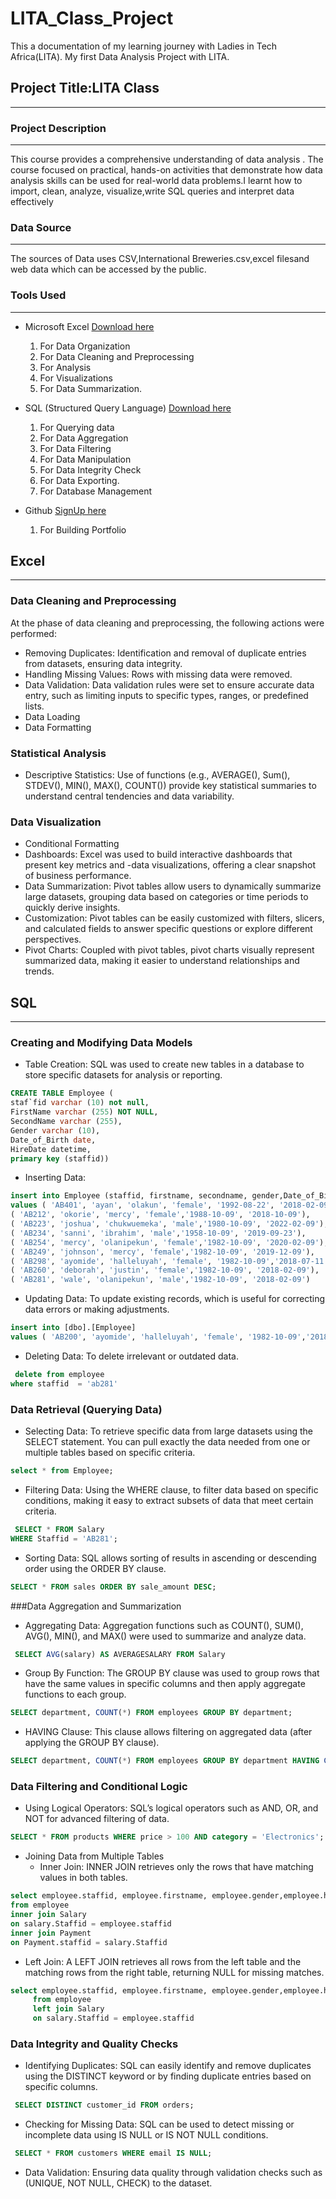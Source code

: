 # LITA_Class_Project
This a documentation of my learning journey with Ladies in Tech Africa(LITA). My first Data Analysis Project with LITA.

## Project Title:LITA Class
---
### Project Description
---
This course provides a comprehensive understanding of  data analysis . 
The course focused on practical, hands-on activities that demonstrate how data analysis skills can be used for real-world data problems.I learnt how to import, clean, analyze, visualize,write SQL queries and interpret data effectively

### Data Source
---
The sources of Data uses CSV,International Breweries.csv,excel filesand web data which can be accessed by the public.

### Tools Used
---
- Microsoft Excel [Download here](https://www.microsoft.com/en-us/microsoft-365/previous-versions/microsoft-excel-2013)
  1. For Data Organization
  2. For Data Cleaning and Preprocessing
  3. For Analysis
  4. For Visualizations
  5. For Data Summarization.

- SQL (Structured Query Language) [Download here](https://www.microsoft.com/en-us/sql-server/sql-server-downloads)
  1. For Querying data
  2. For Data Aggregation
  3. For Data Filtering
  4. For Data Manipulation
  5. For Data Integrity Check 
  6. For Data Exporting.
  7.  For Database Management
     
- Github [SignUp here](https://github.com/join)
   1. For Building Portfolio

## Excel
---
### Data Cleaning and Preprocessing
At the phase of data cleaning and preprocessing, the following actions were performed:
- Removing Duplicates: Identification and removal of duplicate entries from datasets, ensuring data integrity.
- Handling Missing Values: Rows with missing data were removed.
- Data Validation: Data validation rules were set to ensure accurate data entry, such as limiting inputs to specific types, ranges, or predefined lists.
- Data Loading
- Data Formatting

### Statistical Analysis
- Descriptive Statistics: Use of functions (e.g., AVERAGE(), Sum(), STDEV(), MIN(), MAX(), COUNT()) provide key statistical summaries to understand central tendencies and data variability.

### Data Visualization
- Conditional Formatting
- Dashboards: Excel was used to build interactive dashboards that present key metrics and -data visualizations, offering a clear snapshot of business performance.
- Data Summarization: Pivot tables allow users to dynamically summarize large datasets, grouping data based on categories or time periods to quickly derive insights.
- Customization: Pivot tables can be easily customized with filters, slicers, and calculated fields to answer specific questions or explore different perspectives.
- Pivot Charts: Coupled with pivot tables, pivot charts visually represent summarized data, making it easier to understand relationships and trends.

## SQL
---
### Creating and Modifying Data Models
- Table Creation: SQL was used to create new tables in a database to store specific datasets for analysis or reporting.
```SQL
CREATE TABLE Employee (
staf`fid varchar (10) not null,
FirstName varchar (255) NOT NULL,
SecondName varchar (255),
Gender varchar (10),
Date_of_Birth date,
HireDate datetime,
primary key (staffid))
```
- Inserting Data: 
```SQL
insert into Employee (staffid, firstname, secondname, gender,Date_of_Birth, hiredate)
values ( 'AB401', 'ayan', 'olakun', 'female', '1992-08-22', '2018-02-09'),
( 'AB212', 'okorie', 'mercy', 'female','1988-10-09', '2018-10-09'),
( 'AB223', 'joshua', 'chukwuemeka', 'male','1980-10-09', '2022-02-09'),
( 'AB234', 'sanni', 'ibrahim', 'male','1958-10-09', '2019-09-23'),
( 'AB254', 'mercy', 'olanipekun', 'female','1982-10-09', '2020-02-09'),
( 'AB249', 'johnson', 'mercy', 'female','1982-10-09', '2019-12-09'),
( 'AB298', 'ayomide', 'halleluyah', 'female', '1982-10-09','2018-07-11'),
( 'AB260', 'deborah', 'justin', 'female','1982-10-09', '2018-02-09'),
( 'AB281', 'wale', 'olanipekun', 'male','1982-10-09', '2018-02-09')
```

- Updating Data: To update existing records, which is useful for correcting data errors or making adjustments.
```SQL
insert into [dbo].[Employee]
values ( 'AB200', 'ayomide', 'halleluyah', 'female', '1982-10-09','2018-07-11')
```
- Deleting Data: To delete irrelevant or outdated data.
```SQL
 delete from employee
where staffid  = 'ab281'
```
### Data Retrieval (Querying Data)
- Selecting Data: To retrieve specific data from large datasets using the SELECT statement. You can pull exactly the data needed from one or multiple tables based on specific criteria.
```SQL
select * from Employee;
```
- Filtering Data: Using the WHERE clause, to filter data based on specific conditions, making it easy to extract subsets of data that meet certain criteria.
```SQL
 SELECT * FROM Salary
WHERE Staffid = 'AB281';
```
- Sorting Data: SQL allows sorting of results in ascending or descending order using the ORDER BY clause.
```SQL
SELECT * FROM sales ORDER BY sale_amount DESC;
```
###Data Aggregation and Summarization
- Aggregating Data: Aggregation functions such as COUNT(), SUM(), AVG(), MIN(), and MAX() were used to summarize and analyze data.
```SQL
 SELECT AVG(salary) AS AVERAGESALARY FROM Salary
```
- Group By Function: The GROUP BY clause was used to group rows that have the same values in specific columns and then apply aggregate functions to each group.
```SQL
SELECT department, COUNT(*) FROM employees GROUP BY department;
```
- HAVING Clause: This clause allows filtering on aggregated data (after applying the GROUP BY clause).
```SQL
SELECT department, COUNT(*) FROM employees GROUP BY department HAVING COUNT(*) > 10;
```
### Data Filtering and Conditional Logic
- Using Logical Operators: SQL’s logical operators such as AND, OR, and NOT for advanced filtering of data.
```SQL
SELECT * FROM products WHERE price > 100 AND category = 'Electronics';
```
- Joining Data from Multiple Tables
  - Inner Join: INNER JOIN retrieves only the rows that have matching values in both tables.
```SQL
select employee.staffid, employee.firstname, employee.gender,employee.hiredate,employee.state_of_origin,Salary.department, Salary.salary, Payment.Account_No, Payment.Bank, Payment.Payment_Method
from employee
inner join Salary
on salary.Staffid = employee.staffid
inner join Payment
on Payment.staffid = salary.Staffid
```
   - Left Join: A LEFT JOIN retrieves all rows from the left table and the matching rows from the right table, returning NULL for missing matches.
```SQL
select employee.staffid, employee.firstname, employee.gender,employee.hiredate,employee.state_of_origin, Salary.department,Salary.salary
     from employee
     left join Salary
     on salary.Staffid = employee.staffid
```

### Data Integrity and Quality Checks
- Identifying Duplicates: SQL can easily identify and remove duplicates using the DISTINCT keyword or by finding duplicate entries based on specific columns.
```SQL
 SELECT DISTINCT customer_id FROM orders;
```
- Checking for Missing Data: SQL can be used to detect missing or incomplete data using IS NULL or IS NOT NULL conditions.
```SQL
 SELECT * FROM customers WHERE email IS NULL;
```
- Data Validation: Ensuring data quality through validation checks such as  (UNIQUE, NOT NULL, CHECK) to the dataset.



